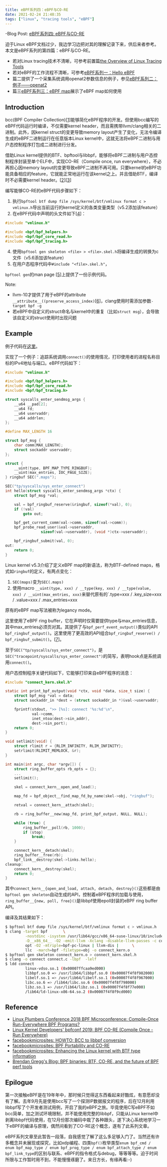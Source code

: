 ```yaml
---
title: eBPF系列四：eBPF与CO-RE
date: 2021-02-24 21:48:35
tags: ["linux", "tracing tools", "eBPF"]
---
```


-Blog Post: [eBPF系列四: eBPF与CO-RE](https://vvl.me/2021/02/eBPF-4-eBPF-and-CO-RE/)

迫于Linux eBPF文档过少，我边学习边把对其的理解记录下来，供后来者参考。
本文是eBPF系列的第四篇：eBPF与CO-RE。

- 若对Linux tracing技术不清晰，可参考前置篇[the Overview of Linux Tracing Tools](/Appendix/1-the-Overview-of-Linux-Trace-Techonoly.md)
- 若对eBPF的工作流程不清晰，可参考[eBPF系列一：Hello eBPF](/1-hello/README.md)
- 篇二提供了一个采集系统调用openat2参数信息的例子，参见[eBPF系列二：例子——openat2](/2-openat/README.md)
- 篇三[eBPF系列三：eBPF map](/3-map/README.md)展示了eBPF map如何使用

## Introduction

bcc(BPF Compiler Collection)[[1]]能够简化eBPF程序的开发。但使用bcc编写的eBPF代码运行时编译，不仅需要kernel header，而且需携带llvm/clang相关的二进制。此外，因kernel struct的变更导致memory layout产生了变化，无法令编译生成的eBPF二进制运行在任意版本Linux kernel中，这就无法将eBPF二进制与用户态控制程序打包成二进制进行分发。

借助Linux kernel提供的BTF、bpftool与libbpf，能够将eBPF二进制与用户态控制程序封装至单个ELF中，实现CO-RE（Compile once, run everywhere），不必再担心因memory layout的变更导致eBPF二进制不再可用。只要kernel的eBPF功能具备相应的feature，它就能正常地运行在该kernel之上。并且借助BTF，编译时不必需要kernel header。[[2]][[3]]

编写能够CO-RE的eBPF代码步骤如下：

1. 执行`bpftool btf dump file /sys/kernel/btf/vmlinux format c > vmlinux.h`导出当前运行的kernel定义的各类变量类型（v5.2添加该feature）
2. 在eBPF代码中声明的头文件如下[[4]]：

```c
#include "vmlinux.h"

#include <bpf/bpf_helpers.h>
#include <bpf/bpf_core_read.h>
#include <bpf/bpf_tracing.h>
```

4. 使用`bpftool gen skeleton <file> > <file>.skel.h`将编译生成的<file>转换为c文件（v5.6添加该feature）
5. 在用户态程序代码中`#include "<file>.skel.h"`，

`bpftool gen`的man page [[5]]上提供了一份示例代码。

Note: 

- llvm-10才提供了用于eBPF的attribute `__attribute__((preserve_access_index)`[[6]]，clang使用时需添加参数`-target bpf -g`
- 若eBPF中自定义的struct命名与kernel中的重复（比如`struct msg`），会导致该自定义的struct使用时出现问题

## Example

例子代码在[这里](https://github.com/time-river/Linux-eBPF-Learning/tree/main/4-CO-RE)。

实现了一个例子：追踪系统调用`connect()`的使用情况，打印使用者的进程名称目标的IPv4地址与端口。eBPF代码如下：

```c
#include "vmlinux.h"

#include <bpf/bpf_helpers.h>
#include <bpf/bpf_core_read.h>
#include <bpf/bpf_tracing.h>

struct syscalls_enter_sendmsg_args {
	__u64 __pad[2];
	__u64 fd;
	__u64 uservaddr;
	__u64 addrlen;
};

#define MAX_LENGTH 16

struct bpf_msg {
	char comm[MAX_LENGTH];
	struct sockaddr uservaddr;
};

struct {
	__uint(type, BPF_MAP_TYPE_RINGBUF);
	__uint(max_entries, IOC_PAGE_SIZE);
} ringbuf SEC(".maps");

SEC("tp/syscalls/sys_enter_connect")
int hello(struct syscalls_enter_sendmsg_args *ctx) {
	struct bpf_msg *val;

	val = bpf_ringbuf_reserve(&ringbuf, sizeof(*val), 0);
	if (!val)
		goto out;

	bpf_get_current_comm(val->comm, sizeof(val->comm));
	bpf_probe_read_user(&val->uservaddr,
			    sizeof(val->uservaddr), (void *)ctx->uservaddr);

	bpf_ringbuf_submit(val, 0);
out:
	return 0;
}
```

Linux kernel v5.3介绍了定义eBPF map的新语法，称为BTF-defined maps，格式如`ringbuf`的定义，有两点变化：

1. `SEC(maps)`变为`SEC(.maps)`
2. 使用macro `__uint(type, xxx) / __type(key, xxx) / __type(value, xxx) / __uint(max_entries, xxx)`来替代原有的`.type=xxx / .key_size=xxx / .value=xxx / .max_entries=xxx

原有的eBPF map写法被称为legancy mode。

这里使用了eBPF ring buffer，它在声明时仅需要提供type与max_entries信息，其中max_entries必须页对其。其提供了与`bpf_perf_event_output()`类似的API `bpf_ringbuf_output()`。这里使用了更高效的API组合`bpf_ringbuf_reserve() / bpf_ringbuf_submit()`。[[7]]。

至于`SEC("tp/syscalls/sys_enter_connect")`，是`SEC("tracepoint/syscalls/sys_enter_connect")`的简写，表明hook点是系统调用`connect()`。

用户态控制程序关键代码如下，它能够打印来自eBPF程序的消息：

```c
#include "connect_kern.skel.h"

static int print_bpf_output(void *ctx, void *data, size_t size) {
	struct bpf_msg *val = data;
	struct sockaddr_in *dest = (struct sockaddr_in *)&val->uservaddr;

	fprintf(stdout, ">> [%s]: connect '%s:%d'\n",
			val->comm,
			inet_ntoa(dest->sin_addr),
			dest->sin_port);
	return 0;
}

void setlimit(void) {
	struct rlimit r = {RLIM_INFINITY, RLIM_INFINITY};
	setrlimit(RLIMIT_MEMLOCK, &r);
}

int main(int argc, char *argv[]) {
	struct ring_buffer_opts rb_opts = {};
	...
	setlimit();

	skel = connect_kern__open_and_load();

	map_fd = bpf_object__find_map_fd_by_name(skel->obj, "ringbuf");

	retval = connect_kern__attach(skel);

	rb = ring_buffer__new(map_fd, print_bpf_output, NULL, NULL);

	while (true) {
		ring_buffer__poll(rb, 1000);
		if (stop)
			break;
	}

	connect_kern__detach(skel);
	ring_buffer__free(rb);
	bpf_link__destroy(skel->links.hello);
cleanup:
	connect_kern__destroy(skel);
	return 0;
}
```

其中`connect_kern__{open_and_load, attach, detach, destroy}()`这些都是由`bpftool gen skeleton`自动生成的API，控制着eBPF程序的加载与使用，`ring_buffer__{new, poll, free}()`是libbpf使用epoll封装的eBPF ring buffer API。

编译及其结果如下：

```bash
$ bpftool btf dump file /sys/kernel/btf/vmlinux format c > vmlinux.h
$ clang -target bpf       \
         -nostdinc -isystem /usr/lib64/gcc/x86_64-suse-linux/10/include -I/usr/include -g      \
         -D__x86_64__ -O2 -emit-llvm -Xclang -disable-llvm-passes -c connect_kern.c -o - |     \
         opt -O2 -mtriple=bpf-pc-linux | llvm-dis |      \
         llc  -march=bpf -filetype=obj -o connect_kern.o
$ bpftool gen skeleton connect_kern.o > connect_kern.skel.h
$ clang -o connect connect.c -lbpf  -lelf
$ ldd connect
         linux-vdso.so.1 (0x00007ffcaa9ed000)
         libbpf.so.0 => /usr/lib64/libbpf.so.0 (0x00007f4f8f982000)
         libelf.so.1 => /usr/lib64/libelf.so.1 (0x00007f4f8f967000)
         libc.so.6 => /lib64/libc.so.6 (0x00007f4f8f798000)
         libz.so.1 => /usr/lib64/libz.so.1 (0x00007f4f8f77e000)
         /lib64/ld-linux-x86-64.so.2 (0x00007f4f8f9cd000)
```

## Reference

- [Linux Plumbers Conference 2018 BPF Microconference: Compile-Once Run-Everywhere BPF Programs? ][2]
- [Linux Kernel Developers' bpfconf 2019: BPF CO-RE (Compile Once - Run Everywhere)][3]
- [facebookmicrosites: HOWTO: BCC to libbpf conversion][4]
- [facebookmicrosites: BPF Portability and CO-RE][8]
- [facebookmicrosites: Enhancing the Linux kernel with BTF type information][9]
- [Brendan Gregg's Blog: BPF binaries: BTF, CO-RE, and the future of BPF perf tools][10]

## Epilogue

第一次接触eBPF是在19年年中，那时候只觉得这东西看起来好酷炫，有意愿却没有了解。去年9月先是使用bcc写了一个探测IP数据报文的程序，后在12月利用libbpf写了个开发者测试用例，开启了我的eBPF之旅。毕竟使用C写eBPF不如bcc简单，加之测试环境限制，并不能使用完整的libbpf，只能从Linux kernel中剥离libbpf代码使用，在12月份那次编码中栽了各种跟头，遂下决心系统地学习一下eBPF的编译与原理，偶然间看到了CO-RE这个概念，遂有了此系列文章。

eBPF系列文章至此暂告一段落，自我感觉了解了这么多足够入门了。当然还有许多概念并未展现或探究，比如xdp编程、四类`bpf()`枚举类型`enum bpf_cmd / enum bpf_map_type / enum bpf_prog_type / enum bpf_attach_type / enum bpf_link_type`的区别与联系、eBPF的指令格式与debug，等等等等。迫于时间所限与工作暂时用不到，不能慢慢琢磨了。来日方长，有缘再看:-)

[1]: https://github.com/iovisor/bcc
[2]: http://vger.kernel.org/lpc-bpf2018.html#session-2
[3]: http://vger.kernel.org/bpfconf2019.html#session-2
[4]: https://facebookmicrosites.github.io/bpf/blog/2020/02/20/bcc-to-libbpf-howto-guide.html
[5]: https://man7.org/linux/man-pages/man7/bpf-helpers.7.html
[6]: https://clang.llvm.org/docs/AttributeReference.html#preserve-access-index
[7]: https://nakryiko.com/posts/bpf-ringbuf/
[8]: https://facebookmicrosites.github.io/bpf/blog/2020/02/19/bpf-portability-and-co-re.html
[9]: https://facebookmicrosites.github.io/bpf/blog/2018/11/14/btf-enhancement.html
[10]: http://www.brendangregg.com/blog/2020-11-04/bpf-co-re-btf-libbpf.html
